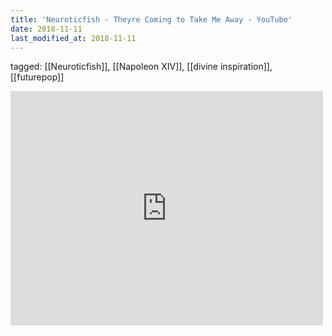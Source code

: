 ```yaml
---
title: 'Neuroticfish - Theyre Coming to Take Me Away - YouTube'
date: 2018-11-11
last_modified_at: 2018-11-11
---
```

tagged: [[Neuroticfish]], [[Napoleon XIV]], [[divine inspiration]], [[futurepop]]
<iframe allow="accelerometer; autoplay; clipboard-write; encrypted-media; gyroscope; picture-in-picture" allowfullscreen="" frameborder="0" height="375" id="youtube_iframe" src="https://www.youtube.com/embed/uiaP3Nsu_q8?feature=oembed&amp;enablejsapi=1&amp;origin=https://safe.txmblr.com&amp;wmode=opaque" width="500"></iframe>
